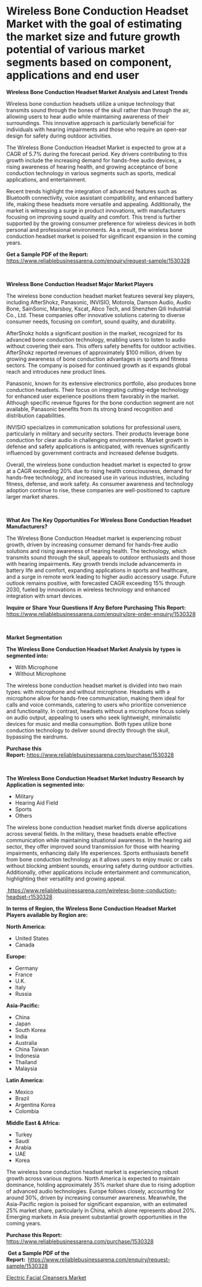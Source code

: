 <p><h1>Wireless Bone Conduction Headset Market with the goal of estimating the market size and future growth potential of various market segments based on component, applications and end user</h1></p><p><strong>Wireless Bone Conduction Headset Market Analysis and Latest Trends</strong></p>
<p><p>Wireless bone conduction headsets utilize a unique technology that transmits sound through the bones of the skull rather than through the air, allowing users to hear audio while maintaining awareness of their surroundings. This innovative approach is particularly beneficial for individuals with hearing impairments and those who require an open-ear design for safety during outdoor activities.</p><p>The Wireless Bone Conduction Headset Market is expected to grow at a CAGR of 5.7% during the forecast period. Key drivers contributing to this growth include the increasing demand for hands-free audio devices, a rising awareness of hearing health, and growing acceptance of bone conduction technology in various segments such as sports, medical applications, and entertainment. </p><p>Recent trends highlight the integration of advanced features such as Bluetooth connectivity, voice assistant compatibility, and enhanced battery life, making these headsets more versatile and appealing. Additionally, the market is witnessing a surge in product innovations, with manufacturers focusing on improving sound quality and comfort. This trend is further supported by the growing consumer preference for wireless devices in both personal and professional environments. As a result, the wireless bone conduction headset market is poised for significant expansion in the coming years.</p></p>
<p><strong>Get a Sample PDF of the Report:&nbsp;</strong> <a href="https://www.reliablebusinessarena.com/enquiry/request-sample/1530328?utm_campaign=3211&utm_medium=2&utm_source=Github&utm_content=ia&utm_term=04042025&utm_id=wireless-bone-conduction-headset">https://www.reliablebusinessarena.com/enquiry/request-sample/1530328</a></p>
<p>&nbsp;</p>
<p><strong>Wireless Bone Conduction Headset Major Market Players</strong></p>
<p><p>The wireless bone conduction headset market features several key players, including AfterShokz, Panasonic, INVISIO, Motorola, Damson Audio, Audio Bone, SainSonic, Marsboy, Kscat, Abco Tech, and Shenzhen Qili Industrial Co., Ltd. These companies offer innovative solutions catering to diverse consumer needs, focusing on comfort, sound quality, and durability.</p><p>AfterShokz holds a significant position in the market, recognized for its advanced bone conduction technology, enabling users to listen to audio without covering their ears. This offers safety benefits for outdoor activities. AfterShokz reported revenues of approximately $100 million, driven by growing awareness of bone conduction advantages in sports and fitness sectors. The company is poised for continued growth as it expands global reach and introduces new product lines.</p><p>Panasonic, known for its extensive electronics portfolio, also produces bone conduction headsets. Their focus on integrating cutting-edge technology for enhanced user experience positions them favorably in the market. Although specific revenue figures for the bone conduction segment are not available, Panasonic benefits from its strong brand recognition and distribution capabilities.</p><p>INVISIO specializes in communication solutions for professional users, particularly in military and security sectors. Their products leverage bone conduction for clear audio in challenging environments. Market growth in defense and safety applications is anticipated, with revenues significantly influenced by government contracts and increased defense budgets.</p><p>Overall, the wireless bone conduction headset market is expected to grow at a CAGR exceeding 20% due to rising health consciousness, demand for hands-free technology, and increased use in various industries, including fitness, defense, and work safety. As consumer awareness and technology adoption continue to rise, these companies are well-positioned to capture larger market shares.</p></p>
<p>&nbsp;</p>
<p><strong>What Are The Key Opportunities For Wireless Bone Conduction Headset Manufacturers?</strong></p>
<p><p>The Wireless Bone Conduction Headset market is experiencing robust growth, driven by increasing consumer demand for hands-free audio solutions and rising awareness of hearing health. The technology, which transmits sound through the skull, appeals to outdoor enthusiasts and those with hearing impairments. Key growth trends include advancements in battery life and comfort, expanding applications in sports and healthcare, and a surge in remote work leading to higher audio accessory usage. Future outlook remains positive, with forecasted CAGR exceeding 15% through 2030, fueled by innovations in wireless technology and enhanced integration with smart devices.</p></p>
<p><strong>Inquire or Share Your Questions If Any Before Purchasing This Report:</strong> <a href="https://www.reliablebusinessarena.com/enquiry/pre-order-enquiry/1530328?utm_campaign=3211&utm_medium=2&utm_source=Github&utm_content=ia&utm_term=04042025&utm_id=wireless-bone-conduction-headset">https://www.reliablebusinessarena.com/enquiry/pre-order-enquiry/1530328</a></p>
<p>&nbsp;</p>
<p><strong>Market Segmentation</strong></p>
<p><strong>The Wireless Bone Conduction Headset Market Analysis by types is segmented into:</strong></p>
<p><ul><li>With Microphone</li><li>Without Microphone</li></ul></p>
<p><p>The wireless bone conduction headset market is divided into two main types: with microphone and without microphone. Headsets with a microphone allow for hands-free communication, making them ideal for calls and voice commands, catering to users who prioritize convenience and functionality. In contrast, headsets without a microphone focus solely on audio output, appealing to users who seek lightweight, minimalistic devices for music and media consumption. Both types utilize bone conduction technology to deliver sound directly through the skull, bypassing the eardrums.</p></p>
<p><strong>Purchase this Report:&nbsp;</strong><a href="https://www.reliablebusinessarena.com/purchase/1530328?utm_campaign=3211&utm_medium=2&utm_source=Github&utm_content=ia&utm_term=04042025&utm_id=wireless-bone-conduction-headset">https://www.reliablebusinessarena.com/purchase/1530328</a></p>
<p>&nbsp;</p>
<p><strong>The Wireless Bone Conduction Headset Market Industry Research by Application is segmented into:</strong></p>
<p><ul><li>Military</li><li>Hearing Aid Field</li><li>Sports</li><li>Others</li></ul></p>
<p><p>The wireless bone conduction headset market finds diverse applications across several fields. In the military, these headsets enable effective communication while maintaining situational awareness. In the hearing aid sector, they offer improved sound transmission for those with hearing impairments, enhancing daily life experiences. Sports enthusiasts benefit from bone conduction technology as it allows users to enjoy music or calls without blocking ambient sounds, ensuring safety during outdoor activities. Additionally, other applications include entertainment and communication, highlighting their versatility and growing appeal.</p></p>
<p><a href="https://www.reliablebusinessarena.com/wireless-bone-conduction-headset-r1530328?utm_campaign=3211&utm_medium=2&utm_source=Github&utm_content=ia&utm_term=04042025&utm_id=wireless-bone-conduction-headset">&nbsp;https://www.reliablebusinessarena.com/wireless-bone-conduction-headset-r1530328</a></p>
<p><strong>In terms of Region, the Wireless Bone Conduction Headset Market Players available by Region are:</strong></p>
<p>
    <p> <strong> North America: </strong>
        <ul>
            <li>United States</li>
            <li>Canada</li>
        </ul>
        </p> 
    <p> <strong> Europe: </strong>
        <ul>
            <li>Germany</li>
            <li>France</li>
            <li>U.K.</li>
            <li>Italy</li>
            <li>Russia</li>
        </ul>
        </p> 
    <p> <strong> Asia-Pacific: </strong>
        <ul>
            <li>China</li>
            <li>Japan</li>
            <li>South Korea</li>
            <li>India</li>
            <li>Australia</li>
            <li>China Taiwan</li>
            <li>Indonesia</li>
            <li>Thailand</li>
            <li>Malaysia</li>
        </ul>
        </p> 
    <p> <strong> Latin America: </strong>
        <ul>
            <li>Mexico</li>
            <li>Brazil</li>
            <li>Argentina Korea</li>
            <li>Colombia</li>
        </ul>
        </p> 
    <p> <strong> Middle East & Africa: </strong>
        <ul>
            <li>Turkey</li>
            <li>Saudi</li>
            <li>Arabia</li>
            <li>UAE</li>
            <li>Korea</li>
        </ul>
    </p>
    </p>
<p><p>The wireless bone conduction headset market is experiencing robust growth across various regions. North America is expected to maintain dominance, holding approximately 35% market share due to rising adoption of advanced audio technologies. Europe follows closely, accounting for around 30%, driven by increasing consumer awareness. Meanwhile, the Asia-Pacific region is poised for significant expansion, with an estimated 25% market share, particularly in China, which alone represents about 20%. Emerging markets in Asia present substantial growth opportunities in the coming years.</p></p>
<p><strong>Purchase this Report: </strong><a href="https://www.reliablebusinessarena.com/purchase/1530328?utm_campaign=3211&utm_medium=2&utm_source=Github&utm_content=ia&utm_term=04042025&utm_id=wireless-bone-conduction-headset">https://www.reliablebusinessarena.com/purchase/1530328</a></p>
<p>&nbsp;<strong>Get a Sample PDF of the Report:&nbsp;&nbsp;</strong><a href="https://www.reliablebusinessarena.com/enquiry/request-sample/1530328?utm_campaign=3211&utm_medium=2&utm_source=Github&utm_content=ia&utm_term=04042025&utm_id=wireless-bone-conduction-headset">https://www.reliablebusinessarena.com/enquiry/request-sample/1530328</a></p>
<p><strong></strong></p>
<p><p><a href="https://github.com/guleealhani/Market-Research-Report-List-1/blob/main/electric-facial-cleansers-market.md?utm_campaign=3211&utm_medium=2&utm_source=Github&utm_content=ia&utm_term=04042025&utm_id=wireless-bone-conduction-headset">Electric Facial Cleansers Market</a></p></p>